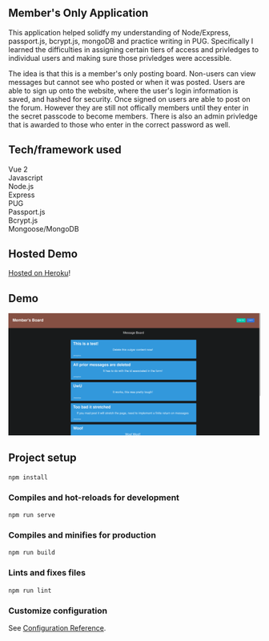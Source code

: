 ## Member's Only Application
This application helped solidfy my understanding of Node/Express, passport.js, bcrypt.js, mongoDB and practice
writing in PUG. Specifically I learned the difficulties in assigning certain tiers of access and privledges
to individual users and making sure those privledges were accessible.

The idea is that this is a member's only posting board. Non-users can view messages but cannot
see who posted or when it was posted. Users are able to sign up onto the website, where the user's login
information is saved, and hashed for security. Once signed on users are able to post on the forum.
However they are still not offically members until they enter in the secret passcode to become members.
There is also an admin privledge that is awarded to those who enter in the correct password as well.

## Tech/framework used
Vue 2  
Javascript  
Node.js  
Express  
PUG  
Passport.js  
Bcrypt.js  
Mongoose/MongoDB  

## Hosted Demo
[Hosted on Heroku](#)!


## Demo
![](membersonly_demo.gif)


## Project setup
```
npm install
```

### Compiles and hot-reloads for development
```
npm run serve
```

### Compiles and minifies for production
```
npm run build
```

### Lints and fixes files
```
npm run lint
```

### Customize configuration
See [Configuration Reference](https://cli.vuejs.org/config/).